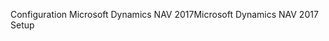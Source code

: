 <span data-ttu-id="4e866-101">Configuration Microsoft Dynamics NAV 2017</span><span class="sxs-lookup"><span data-stu-id="4e866-101">Microsoft Dynamics NAV 2017 Setup</span></span>